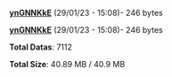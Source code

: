 [**ynGNNKkE**](/data/ynGNNKkE.txt) (29/01/23 - 15:08)- 246 bytes

[**ynGNNKkE**](/data/ynGNNKkE.txt) (29/01/23 - 15:08)- 246 bytes

**Total Datas**: 7112

**Total Size**: 40.89 MB / 40.9 MB
